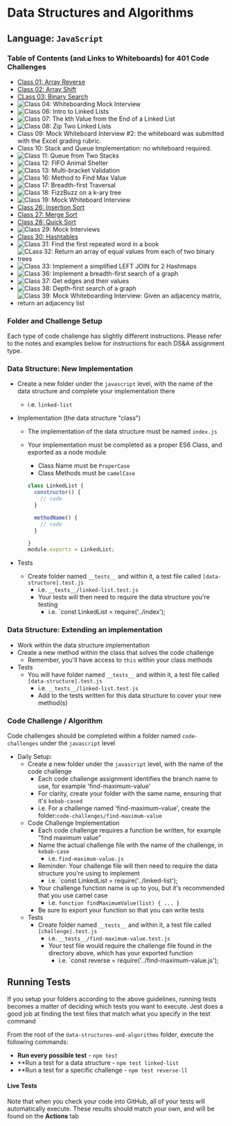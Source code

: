 # Data Structures and Algorithms

## Language: `JavaScript`

### Table of Contents (and Links to Whiteboards) for 401 Code Challenges

- [Class 01: Array Reverse](./assets/code-challenge01.png)
- [Class 02: Array Shift](./assets/code-challenge02.png)
- [CLass 03: Binary Search](./assets/code-challenge03.png)
- ![Class 04: Whiteboarding Mock Interview](./assets/code-challenge0.png)
- ![Class 06: Intro to Linked Lists](./assets/code-challenge06.png)
- ![Class 07: The kth Value from the End of a Linked List](./assets/code-challenge07.png)
- ![Class 08: Zip Two Linked Lists](./assets/code-challenge08.png)
- Class 09: Mock Whiteboard Interview #2: the whiteboard was submitted with the Excel grading rubric.
- Class 10: Stack and Queue Implementation: no whiteboard required.
- ![Class 11: Queue from Two Stacks](./assets/code-challenge11.png)
- ![Class 12: FIFO Animal Shelter](./assets/code-challenge12.png)
- ![Class 13: Multi-bracket Validation](./assets/code-challenge13.png)
- ![Class 16: Method to Find Max Value](./assets/code-challenge16.png)
- ![Class 17: Breadth-first Traversal](./assets/code-challenge17.png)
- ![Class 18: FizzBuzz on a k-ary tree](./assets/code-challenge18.png)
- ![Class 19: Mock Whiteboard Interview](./assets/code-challenge19.png)
- [Class 26: Insertion Sort](./blogs/insertion-sort/insertion-sort.md)
- [Class 27: Merge Sort](./blogs/merge-sort/merge-sort.md)
- [Class 28: Quick Sort](./blogs/quick-sort/quick-sort.md)
- ![Class 29: Mock Interviews](./assets/code-challenge29.png)
- [Class 30: Hashtables](./code-challenges/hashtables/hashtable.js)
- ![Class 31: Find the first repeated word in a book](./assets/code-challenge31.png)
- ![CLass 32: Return an array of equal values from each of two binary trees](../assets/code-challenge32.png)
- ![Class 33: Implement a simplified LEFT JOIN for 2 Hashmaps](./assets/code-challenge33.png)
- ![Class 36: Implement a breadth-first search of a graph](./assets/code-challenge36.png)
- ![Class 37: Get edges and their values](./assets/code-challenge37.png)
- ![Class 38: Depth-first search of a graph](./assets/code-challenge38.png)
- ![Class 39: Mock Whiteboarding Interview: Given an adjacency matrix, return an adjacency list](./assets/code-challenge39.png)

### Folder and Challenge Setup

Each type of code challenge has slightly different instructions. Please refer to the notes and examples below for instructions for each DS&A assignment type.

### Data Structure: New Implementation

- Create a new folder under the `javascript` level, with the name of the data structure and complete your implementation there
  - i.e. `linked-list`
- Implementation (the data structure "class")
  - The implementation of the data structure must be named `index.js`
  - Your implementation must be completed as a proper ES6 Class, and exported as a node module
    - Class Name must be `ProperCase`
    - Class Methods must be `camelCase`

    ```javascript
    class LinkedList {
      constructor() {
        // code
      }

      methodName() {
        // code
      }

    }
    module.exports = LinkedList;
    ```

- Tests
  - Create folder named `__tests__` and within it, a test file called `[data-structure].test.js`
    - i.e. `__tests__/linked-list.test.js`
    - Your tests will then need to require the data structure you're testing
      - i.e. `const LinkedList = require('../index');

### Data Structure: Extending an implementation

- Work within the data structure implementation
- Create a new method within the class that solves the code challenge
  - Remember, you'll have access to `this` within your class methods
- Tests
  - You will have folder named `__tests__` and within it, a test file called `[data-structure].test.js`
    - i.e. `__tests__/linked-list.test.js`
    - Add to the tests written for this data structure to cover your new method(s)

### Code Challenge / Algorithm

Code challenges should be completed within a folder named `code-challenges` under the `javascript` level

- Daily Setup:
  - Create a new folder under the `javascript` level, with the name of the code challenge
    - Each code challenge assignment identifies the branch name to use, for example 'find-maximum-value'
    - For clarity, create your folder with the same name, ensuring that it's `kebab-cased`
    - i.e. For a challenge named 'find-maximum-value', create the folder:`code-challenges/find-maximum-value`
  - Code Challenge Implementation
    - Each code challenge requires a function be written, for example "find maximum value"
    - Name the actual challenge file with the name of the challenge, in `kebab-case`
      - i.e. `find-maximum-value.js`
    - Reminder: Your challenge file will then need to require the data structure you're using to implement
      - i.e. `const LinkedList = require('../linked-list');
    - Your challenge function name is up to you, but it's recommended that you use camel case
      - i.e. `function findMaximumValue(list) { ... }`
    - Be sure to export your function so that you can write tests
  - Tests
    - Create folder named `__tests__` and within it, a test file called `[challenge].test.js`
      - i.e. `__tests__/find-maximum-value.test.js`
      - Your test file would require the challenge file found in the directory above, which has your exported function
        - i.e. `const reverse = require('../find-maximum-value.js');

## Running Tests

If you setup your folders according to the above guidelines, running tests becomes a matter of deciding which tests you want to execute.  Jest does a good job at finding the test files that match what you specify in the test command

From the root of the `data-structures-and-algorithms` folder, execute the following commands:

- **Run every possible test** - `npm test`
- **Run a test for a data structure - `npm test linked-list`
- **Run a test for a specific challenge - `npm test reverse-ll`

#### Live Tests

Note that when you check your code into GitHub, all of your tests will automatically execute. These results should match your own, and will be found on the  **Actions** tab
